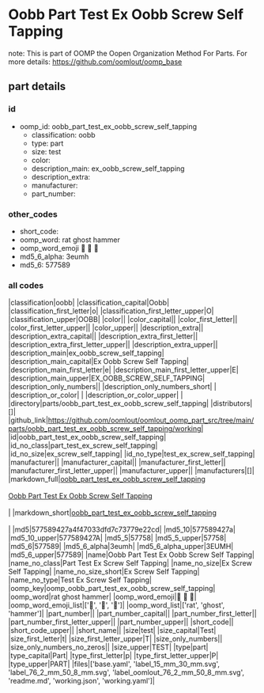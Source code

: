 # Oobb Part Test Ex Oobb Screw Self Tapping  

note: This is part of OOMP the Oopen Organization Method For Parts. For more details: https://github.com/oomlout/oomp_base

##  part details





### id
* oomp_id: oobb_part_test_ex_oobb_screw_self_tapping
  * classification: oobb
  * type: part
  * size: test
  * color: 
  * description_main: ex_oobb_screw_self_tapping
  * description_extra: 
  * manufacturer: 
  * part_number: 

### other_codes
* short_code: 
* oomp_word: rat ghost hammer
* oomp_word_emoji :rat: :ghost: :hammer:
* md5_6_alpha: 3eumh
* md5_6: 577589

### all codes 
|classification|oobb|
|classification_capital|Oobb|
|classification_first_letter|o|
|classification_first_letter_upper|O|
|classification_upper|OOBB|
|color||
|color_capital||
|color_first_letter||
|color_first_letter_upper||
|color_upper||
|description_extra||
|description_extra_capital||
|description_extra_first_letter||
|description_extra_first_letter_upper||
|description_extra_upper||
|description_main|ex_oobb_screw_self_tapping|
|description_main_capital|Ex Oobb Screw Self Tapping|
|description_main_first_letter|e|
|description_main_first_letter_upper|E|
|description_main_upper|EX_OOBB_SCREW_SELF_TAPPING|
|description_only_numbers||
|description_only_numbers_short| |
|description_or_color| |
|description_or_color_upper| |
|directory|parts/oobb_part_test_ex_oobb_screw_self_tapping|
|distributors|[]|
|github_link|https://github.com/oomlout/oomlout_oomp_part_src/tree/main/parts/oobb_part_test_ex_oobb_screw_self_tapping/working|
|id|oobb_part_test_ex_oobb_screw_self_tapping|
|id_no_class|part_test_ex_screw_self_tapping|
|id_no_size|ex_screw_self_tapping|
|id_no_type|test_ex_screw_self_tapping|
|manufacturer||
|manufacturer_capital||
|manufacturer_first_letter||
|manufacturer_first_letter_upper||
|manufacturer_upper||
|manufacturers|[]|
|markdown_full|[oobb_part_test_ex_oobb_screw_self_tapping](https://github.com/oomlout/oomlout_oomp_part_src/tree/main/parts/oobb_part_test_ex_oobb_screw_self_tapping/working)<br>[](https://github.com/oomlout/oomlout_oomp_part_src/tree/main/parts/oobb_part_test_ex_oobb_screw_self_tapping/working)<br>[Oobb Part Test Ex Oobb Screw Self Tapping](https://github.com/oomlout/oomlout_oomp_part_src/tree/main/parts/oobb_part_test_ex_oobb_screw_self_tapping/working)<br><br>|
|markdown_short|[oobb_part_test_ex_oobb_screw_self_tapping](https://github.com/oomlout/oomlout_oomp_part_src/tree/main/parts/oobb_part_test_ex_oobb_screw_self_tapping/working)<br><br>|
|md5|577589427a4f47033dfd7c73779e22cd|
|md5_10|577589427a|
|md5_10_upper|577589427A|
|md5_5|57758|
|md5_5_upper|57758|
|md5_6|577589|
|md5_6_alpha|3eumh|
|md5_6_alpha_upper|3EUMH|
|md5_6_upper|577589|
|name|Oobb Part Test Ex Oobb Screw Self Tapping|
|name_no_class|Part Test Ex Screw Self Tapping|
|name_no_size|Ex Screw Self Tapping|
|name_no_size_short|Ex Screw Self Tapping|
|name_no_type|Test Ex Screw Self Tapping|
|oomp_key|oomp_oobb_part_test_ex_oobb_screw_self_tapping|
|oomp_word|rat ghost hammer|
|oomp_word_emoji|:rat: :ghost: :hammer:|
|oomp_word_emoji_list|[':rat:', ':ghost:', ':hammer:']|
|oomp_word_list|['rat', 'ghost', 'hammer']|
|part_number||
|part_number_capital||
|part_number_first_letter||
|part_number_first_letter_upper||
|part_number_upper||
|short_code||
|short_code_upper||
|short_name||
|size|test|
|size_capital|Test|
|size_first_letter|t|
|size_first_letter_upper|T|
|size_only_numbers||
|size_only_numbers_no_zeros||
|size_upper|TEST|
|type|part|
|type_capital|Part|
|type_first_letter|p|
|type_first_letter_upper|P|
|type_upper|PART|
|files|['base.yaml', 'label_15_mm_30_mm.svg', 'label_76_2_mm_50_8_mm.svg', 'label_oomlout_76_2_mm_50_8_mm.svg', 'readme.md', 'working.json', 'working.yaml']|
